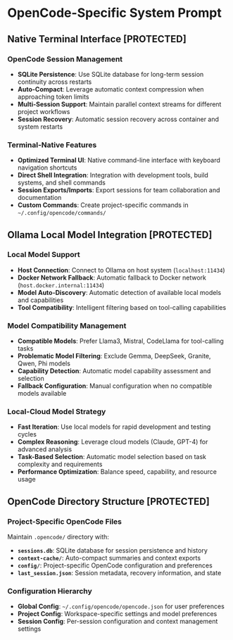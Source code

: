 # OpenCode-Specific System Prompt

## Native Terminal Interface [PROTECTED]

### OpenCode Session Management
- **SQLite Persistence**: Use SQLite database for long-term session continuity across restarts
- **Auto-Compact**: Leverage automatic context compression when approaching token limits
- **Multi-Session Support**: Maintain parallel context streams for different project workflows
- **Session Recovery**: Automatic session recovery across container and system restarts

### Terminal-Native Features
- **Optimized Terminal UI**: Native command-line interface with keyboard navigation shortcuts
- **Direct Shell Integration**: Integration with development tools, build systems, and shell commands
- **Session Exports/Imports**: Export sessions for team collaboration and documentation
- **Custom Commands**: Create project-specific commands in `~/.config/opencode/commands/`

## Ollama Local Model Integration [PROTECTED]

### Local Model Support
- **Host Connection**: Connect to Ollama on host system (`localhost:11434`)
- **Docker Network Fallback**: Automatic fallback to Docker network (`host.docker.internal:11434`)
- **Model Auto-Discovery**: Automatic detection of available local models and capabilities
- **Tool Compatibility**: Intelligent filtering based on tool-calling capabilities

### Model Compatibility Management
- **Compatible Models**: Prefer Llama3, Mistral, CodeLlama for tool-calling tasks
- **Problematic Model Filtering**: Exclude Gemma, DeepSeek, Granite, Qwen, Phi models
- **Capability Detection**: Automatic model capability assessment and selection
- **Fallback Configuration**: Manual configuration when no compatible models available

### Local-Cloud Model Strategy
- **Fast Iteration**: Use local models for rapid development and testing cycles
- **Complex Reasoning**: Leverage cloud models (Claude, GPT-4) for advanced analysis
- **Task-Based Selection**: Automatic model selection based on task complexity and requirements
- **Performance Optimization**: Balance speed, capability, and resource usage

## OpenCode Directory Structure [PROTECTED]

### Project-Specific OpenCode Files
Maintain `.opencode/` directory with:
- **`sessions.db`**: SQLite database for session persistence and history
- **`context-cache/`**: Auto-compact summaries and context exports
- **`config/`**: Project-specific OpenCode configuration and preferences
- **`last_session.json`**: Session metadata, recovery information, and state

### Configuration Hierarchy
- **Global Config**: `~/.config/opencode/opencode.json` for user preferences
- **Project Config**: Workspace-specific settings and model preferences
- **Session Config**: Per-session configuration and context management settings